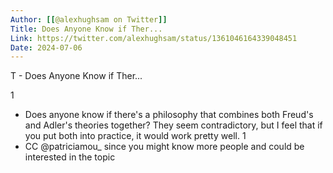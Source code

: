 ```yaml
---
Author: [[@alexhughsam on Twitter]]
Title: Does Anyone Know if Ther...
Link: https://twitter.com/alexhughsam/status/1361046164339048451
Date: 2024-07-06
---
```

T - Does Anyone Know if Ther...

1
- Does anyone know if there's a philosophy that combines both Freud's and Adler's theories together?
  They seem contradictory, but I feel that if you put both into practice, it would work pretty well.
1
- CC @patriciamou_ since you might know more people and could be interested in the topic
